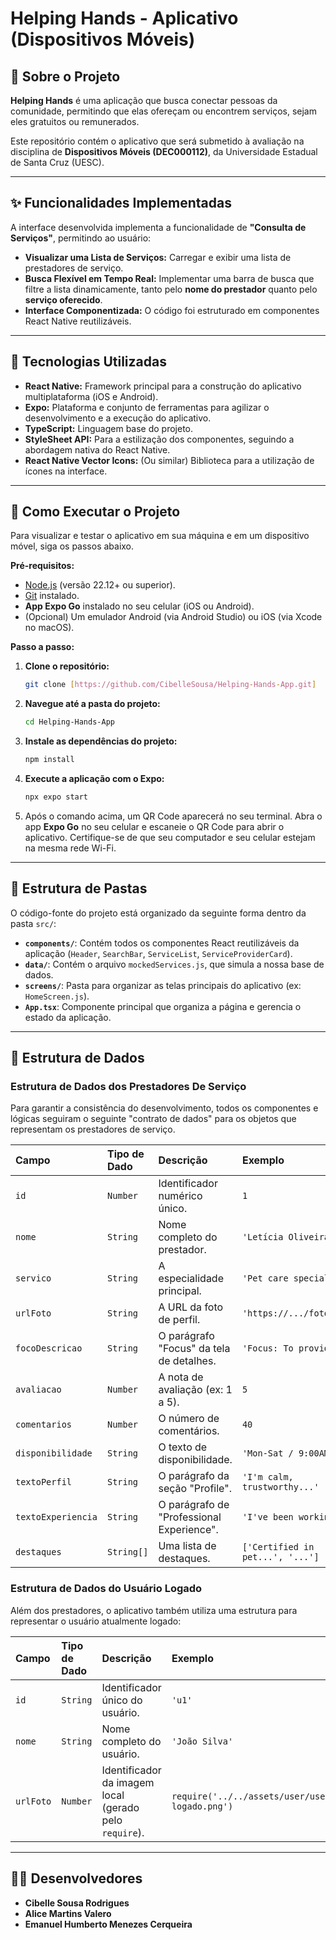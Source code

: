 # Helping Hands - Aplicativo (Dispositivos Móveis)

## 📖 Sobre o Projeto

**Helping Hands** é uma aplicação que busca conectar pessoas da comunidade, permitindo que elas ofereçam ou encontrem serviços, sejam eles gratuitos ou remunerados.

Este repositório contém o aplicativo que será submetido à avaliação na disciplina de **Dispositivos Móveis (DEC000112)**, da Universidade Estadual de Santa Cruz (UESC).

---

## ✨ Funcionalidades Implementadas

A interface desenvolvida implementa a funcionalidade de **"Consulta de Serviços"**, permitindo ao usuário:

* **Visualizar uma Lista de Serviços:** Carregar e exibir uma lista de prestadores de serviço.
* **Busca Flexível em Tempo Real:** Implementar uma barra de busca que filtre a lista dinamicamente, tanto pelo **nome do prestador** quanto pelo **serviço oferecido**.
* **Interface Componentizada:** O código foi estruturado em componentes React Native reutilizáveis.

---

## 🚀 Tecnologias Utilizadas

* **React Native:** Framework principal para a construção do aplicativo multiplataforma (iOS e Android).
* **Expo:** Plataforma e conjunto de ferramentas para agilizar o desenvolvimento e a execução do aplicativo.
* **TypeScript:** Linguagem base do projeto.
* **StyleSheet API:** Para a estilização dos componentes, seguindo a abordagem nativa do React Native.
* **React Native Vector Icons:** (Ou similar) Biblioteca para a utilização de ícones na interface.

---

## 📱 Como Executar o Projeto

Para visualizar e testar o aplicativo em sua máquina e em um dispositivo móvel, siga os passos abaixo.

**Pré-requisitos:**
* [Node.js](https://nodejs.org/en) (versão 22.12+ ou superior).
* [Git](https://git-scm.com/) instalado.
* **App Expo Go** instalado no seu celular (iOS ou Android).
* (Opcional) Um emulador Android (via Android Studio) ou iOS (via Xcode no macOS).

**Passo a passo:**

1.  **Clone o repositório:**
    ```bash
    git clone [https://github.com/CibelleSousa/Helping-Hands-App.git]
    ```

2.  **Navegue até a pasta do projeto:**
    ```bash
    cd Helping-Hands-App
    ```

3.  **Instale as dependências do projeto:**
    ```bash
    npm install
    ```

4.  **Execute a aplicação com o Expo:**
    ```bash
    npx expo start
    ```

5.  Após o comando acima, um QR Code aparecerá no seu terminal. Abra o app **Expo Go** no seu celular e escaneie o QR Code para abrir o aplicativo. Certifique-se de que seu computador e seu celular estejam na mesma rede Wi-Fi.

---

## 📂 Estrutura de Pastas

O código-fonte do projeto está organizado da seguinte forma dentro da pasta `src/`:

* **`components/`**: Contém todos os componentes React reutilizáveis da aplicação (`Header`, `SearchBar`, `ServiceList`, `ServiceProviderCard`).
* **`data/`**: Contém o arquivo `mockedServices.js`, que simula a nossa base de dados.
* **`screens/`**: Pasta para organizar as telas principais do aplicativo (ex: `HomeScreen.js`).
* **`App.tsx`**: Componente principal que organiza a página e gerencia o estado da aplicação.

---

## 🧱 Estrutura de Dados

### Estrutura de Dados dos Prestadores De Serviço
Para garantir a consistência do desenvolvimento, todos os componentes e lógicas seguiram o seguinte "contrato de dados" para os objetos que representam os prestadores de serviço.

| Campo | Tipo de Dado | Descrição | Exemplo |
| :--- | :--- | :--- | :--- |
| `id` | `Number` | Identificador numérico único. | `1` |
| `nome` | `String` | Nome completo do prestador. | `'Letícia Oliveira'` |
| `servico` | `String` | A especialidade principal. | `'Pet care specialist'` |
| `urlFoto` | `String` | A URL da foto de perfil. | `'https://.../foto.jpg'` |
| `focoDescricao` | `String` | O parágrafo "Focus" da tela de detalhes. | `'Focus: To provide...'` |
| `avaliacao` | `Number` | A nota de avaliação (ex: 1 a 5). | `5` |
| `comentarios` | `Number` | O número de comentários. | `40` |
| `disponibilidade` | `String` | O texto de disponibilidade. | `'Mon-Sat / 9:00AM...'` |
| `textoPerfil` | `String` | O parágrafo da seção "Profile". | `'I'm calm, trustworthy...'` |
| `textoExperiencia` | `String` | O parágrafo de "Professional Experience". | `'I've been working...'` |
| `destaques` | `String[]` | Uma lista de destaques. | `['Certified in pet...', '...']` |

### Estrutura de Dados do Usuário Logado
Além dos prestadores, o aplicativo também utiliza uma estrutura para representar o usuário atualmente logado:

| Campo     | Tipo de Dado | Descrição                                               | Exemplo                                        |
| :-------- | :----------- | :------------------------------------------------------ | :--------------------------------------------- |
| `id`      | `String`     | Identificador único do usuário.                         | `'u1'`                                         |
| `nome`    | `String`     | Nome completo do usuário.                               | `'João Silva'`              |
| `urlFoto` | `Number`     | Identificador da imagem local (gerado pelo `require`). | `require('../../assets/user/user-logado.png')` |

---

## 👩‍💻 Desenvolvedores

* **Cibelle Sousa Rodrigues**
* **Alice Martins Valero**
* **Emanuel Humberto Menezes Cerqueira**
